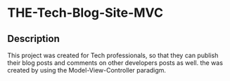 # THE-Tech-Blog-Site-MVC
## Description
This project was created for Tech professionals, so that they can publish their blog posts and comments on other developers posts as well. the was created by using the Model-View-Controller paradigm.

